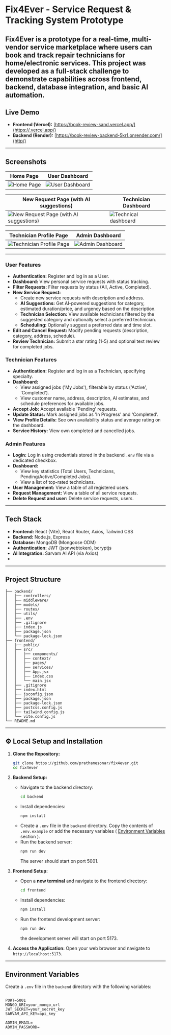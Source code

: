 # Fix4Ever - Service Request & Tracking System Prototype

Fix4Ever is a prototype for a real-time, multi-vendor service marketplace where users can book and track repair technicians for home/electronic services. This project was developed as a full-stack challenge to demonstrate capabilities across frontend, backend, database integration, and basic AI automation.
---

##  Live Demo

* **Frontend (Vercel):** [https://book-review-sand.vercel.app/](https://.vercel.app/)
* **Backend (Render):** [https://book-review-backend-5kr1.onrender.com/](http/)

---
##  Screenshots


| Home Page                                | User Dashboard                                     |
| ---------------------------------------------------- | ------------------------------------------------------ |
| ![Home Page](https://github.com/user-attachments/assets/e4e7b103-248c-4c24-8b45-cddb01894d25) | ![User Dashboard](https://github.com/user-attachments/assets/9042b8af-7c89-43c9-b22e-5e72aa7f1255) |

| New Request Page (with AI suggestions)                                      | Technician Dashboard                                     |
| ------------------------------------------------- | ------------------------------------------------------ |
| ![New Request Page (with AI suggestions)](https://github.com/user-attachments/assets/fbc5f6ab-be19-488f-a195-9b1199fb76a8) | ![Technical dashboard](https://github.com/user-attachments/assets/3516f963-ac1c-4236-ae49-0f2429e35956) |

| Technician Profile Page                                     | Admin Dashboard                                    |
| ------------------------------------------------- | ------------------------------------------------------ |
| ![Technician Profile Page](https://github.com/user-attachments/assets/0d4ea0bb-7327-4a21-9e6f-06c0ed5e637a) | ![Admin Dashboard](https://github.com/user-attachments/assets/d80180e4-c2aa-441d-b359-18b4a60a01e3) |

---
### User Features

-   **Authentication:** Register and log in as a User.
-   **Dashboard:** View personal service requests with status tracking.
-   **Filter Requests:** Filter requests by status (All, Active, Completed).
-   **New Service Request:**
    -   Create new service requests with description and address.
    -   **AI Suggestions:** Get AI-powered suggestions for category, estimated duration/price, and urgency based on the description.
    -   **Technician Selection:** View available technicians filtered by the suggested category and optionally select a preferred technician.
    -   **Scheduling:** Optionally suggest a preferred date and time slot.
-   **Edit and Cancel Request:** Modify pending requests (description, category, address, schedule).
-   **Review Technician:** Submit a star rating (1-5) and optional text review for completed jobs.


### Technician Features

-   **Authentication:** Register and log in as a Technician, specifying specialty.
-   **Dashboard:**
    -   View assigned jobs ('My Jobs'), filterable by status ('Active', 'Completed').
    -   View customer name, address, description, AI estimates, and schedule preferences for available jobs.
-   **Accept Job:** Accept available 'Pending' requests.
-   **Update Status:** Mark assigned jobs as 'In Progress' and 'Completed'.
-   **View Profile Details:** See own availability status and average rating on the dashboard.
-   **Service History:** View own completed and cancelled jobs.

### Admin Features

-   **Login:** Log in using credentials stored in the backend `.env` file via a dedicated checkbox.
-   **Dashboard:**
    -   View key statistics (Total Users, Technicians, Pending/Active/Completed Jobs).
    -   View a list of top-rated technicians.
-   **User Management:** View a table of all registered users.
-   **Request Management:** View a table of all service requests.
-   **Delete Request and user:** Delete service requests, users.

---

## Tech Stack

-   **Frontend:** React (Vite), React Router, Axios, Tailwind CSS
-   **Backend:** Node.js, Express
-   **Database:** MongoDB (Mongoose ODM)
-   **Authentication:** JWT (jsonwebtoken), bcryptjs
-   **AI Integration:** Sarvam AI API (via Axios)
-   
---

## Project Structure

```
├── backend/
│   ├── controllers/     
│   ├── middleware/       
│   ├── models/           
│   ├── routes/           
│   ├── utils/            
│   ├── .env               
│   ├── .gitignore
│   ├── index.js          
│   ├── package.json
│   └── package-lock.json
├── frontend/
│   ├── public/           
│   ├── src/
│   │   ├── components/   
│   │   ├── context/      
│   │   ├── pages/        
│   │   ├── services/     
│   │   ├── App.jsx       
│   │   ├── index.css     
│   │   └── main.jsx      
│   ├── .gitignore
│   ├── index.html        
│   ├── jsconfig.json     
│   ├── package.json
│   ├── package-lock.json
│   ├── postcss.config.js 
│   ├── tailwind.config.js
│   └── vite.config.js    
└── README.md             

````
---

## ⚙️ Local Setup and Installation

1.  **Clone the Repository:**
    ```bash
    git clone https://github.com/prathamesonar/fix4ever.git
    cd fix4ever
    ```

2.  **Backend Setup:**
    * Navigate to the backend directory:
        ```bash
        cd backend
        ```
    * Install dependencies:
        ```bash
        npm install
        ```
    * Create a `.env` file in the `backend` directory. Copy the contents of `.env.example`  or add the necessary variables ( [Environment Variables](#environment-variables) section ).
    * Run the backend server:
        ```bash
        npm run dev
        ```
        The server should start on port 5001.

3.  **Frontend Setup:**
    * Open a **new terminal** and navigate to the frontend directory:
        ```bash
        cd frontend
        ```
    * Install dependencies:
        ```bash
        npm install
        ```
    * Run the frontend development server:
        ```bash
        npm run dev
        ```
        the development server will start on port 5173.

4.  **Access the Application:** Open your web browser and navigate to `http://localhost:5173`.
---

## Environment Variables

Create a `.env` file in the `backend` directory with the following variables:

```dotenv

PORT=5001
MONGO_URI=your_mongo_url
JWT_SECRET=your_secret_key
SARVAM_API_KEY=api_key

ADMIN_EMAIL=
ADMIN_PASSWORD=
````

